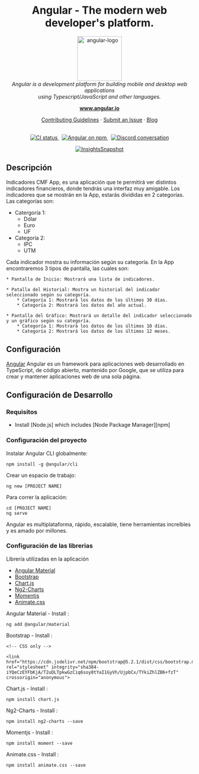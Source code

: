 <h1 align="center">Angular - The modern web developer's platform.</h1>

<p align="center">
  <img src="https://upload.wikimedia.org/wikipedia/commons/c/cf/Angular_full_color_logo.svg" alt="angular-logo" width="120px" height="120px"/>
  <br>
  <i>Angular is a development platform for building mobile and desktop web applications
    <br> using Typescript/JavaScript and other languages.</i>
  <br>
</p>

<p align="center">
  <a href="https://www.angular.io"><strong>www.angular.io</strong></a>
  <br>
</p>

<p align="center">
  <a href="CONTRIBUTING.md">Contributing Guidelines</a>
  ·
  <a href="https://github.com/angular/angular/issues">Submit an Issue</a>
  ·
  <a href="https://blog.angular.io/">Blog</a>
  <br>
  <br>
</p>

<p align="center">
  <a href="https://circleci.com/gh/angular/workflows/angular/tree/main">
    <img src="https://img.shields.io/circleci/build/github/angular/angular/main.svg?logo=circleci&logoColor=fff&label=CircleCI" alt="CI status" />
  </a>&nbsp;
  <a href="https://www.npmjs.com/@angular/core">
    <img src="https://img.shields.io/npm/v/@angular/core.svg?logo=npm&logoColor=fff&label=NPM+package&color=limegreen" alt="Angular on npm" />
  </a>&nbsp;
  <a href="https://discord.gg/angular">
    <img src="https://img.shields.io/discord/463752820026376202.svg?logo=discord&logoColor=fff&label=Discord&color=7389d8" alt="Discord conversation" />
  </a>
</p>

<p align="center">
  <a href="https://app.circleci.com/insights/github/angular/angular/workflows/default_workflow?branch=main">
    <img src="https://dl.circleci.com/insights-snapshot/gh/angular/angular/main/default_workflow/badge.svg" alt="InsightsSnapshot" />
  </a>
</p>

## Descripción

Indicadores CMF App, es una aplicación que te permitirá ver distintos indicadores financieros, donde tendrás una interfaz muy amigable.
Los indicadores que se mostrán en la App, estarás divididas en 2 categorías. Las categorías son:
* Catergoría 1:
    * Dólar
    * Euro
    * UF
* Categoría 2: 
    * IPC
    * UTM
    
Cada indicador mostra su información según su categoría. En la App encontraremos 3 tipos de pantalla, las cuales son:  
    
    * Pantalla de Inicio: Mostrará una lista de indicadores.
    
    * Patalla del Historial: Mostra un historial del indicador seleccionado según su categoría.
        * Categoría 1: Mostrará los datos de los últimos 30 días.
        * Categoría 2: Mostrará los datos del año actual.
    
    * Pantalla del Gráfico: Mostrará un detalle del indicador seleccionado y un gráfico según su categoría.
        * Categoría 1: Mostrará los datos de los últimos 10 días.
        * Categoría 2: Mostrará los datos de los últimos 12 meses.

## Configuración

[Angular](https://angular.io) Angular es un framework para aplicaciones web desarrollado en TypeScript, de código abierto, mantenido por Google, que se utiliza para crear y mantener aplicaciones web de una sola página.

## Configuración de Desarrollo

### Requisitos

- Install [Node.js] which includes [Node Package Manager][npm]

### Configuración del proyecto

Instalar Angular CLI globalmente:

```
npm install -g @angular/cli
```

Crear un espacio de trabajo:

```
ng new [PROJECT NAME]
```

Para correr la aplicación:

```
cd [PROJECT NAME]
ng serve
```

Angular es multiplataforma, rápido, escalable, tiene herramientas increíbles y es amado por millones.


### Configuración de las librerias

Librería utilizadas en la aplicación


* [Angular Material](https://material.angular.io)
* [Bootstrap](https://getbootstrap.com)
* [Chart.js](https://www.chartjs.org)
* [Ng2-Charts](https://www.npmjs.com/package/ng2-charts)
* [Momentjs](https://momentjs.com)
* [Animate.css](https://animate.style)


Angular Material - Install :

```
ng add @angular/material
```

Bootstrap - Install :

```
<!-- CSS only -->

<link href="https://cdn.jsdelivr.net/npm/bootstrap@5.2.1/dist/css/bootstrap.min.css" rel="stylesheet" integrity="sha384-iYQeCzEYFbKjA/T2uDLTpkwGzCiq6soy8tYaI1GyVh/UjpbCx/TYkiZhlZB6+fzT" crossorigin="anonymous">
```

Chart.js - Install :

```
npm install chart.js
```

Ng2-Charts - Install :

```
npm install ng2-charts --save
```

Momentjs - Install :

```
npm install moment --save
```

Animate.css - Install :

```
npm install animate.css --save
```

